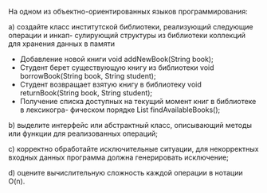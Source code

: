 ﻿На одном из объектно-ориентированных языков программирования:

a) создайте класс институтской библиотеки, реализующий следующие операции и инкап-
сулирующий структуры из библиотеки коллекций для хранения данных в памяти 
- Добавление новой книги
void addNewBook(String book); 
- Студент берет существующую книгу из библиотеки
void borrowBook(String book, String student); 
- Студент возвращает взятую книгу в библиотеку
void returnBook(String book, String student); 
- Получение списка доступных на текущий момент книг в библиотеке в лексикогра-
фическом порядке
List<Book> findAvailableBooks();

b) выделите интерфейс или абстрактный класс, описывающий методы или функции для
реализованных операций;

c) корректно обработайте исключительные ситуации, для некорректных входных данных
программа должна генерировать исключение;

d) оцените вычислительную сложность каждой операции в нотации O(n).